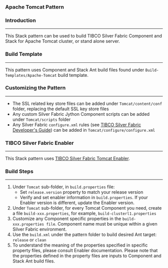 ### Apache Tomcat Pattern

### Introduction
--------------------------------------
This Stack pattern can be used to build TIBCO Silver Fabric Component and Stack for Apache Tomcat cluster, or stand alone server.

### Build Template
--------------------------

This pattern uses Component and Stack Ant build files found under  `Build-Templates/Apache-Tomcat` build template. 

### Customizing the Pattern
--------------------------------------

* The SSL related key store files can be added under `Tomcat/content/conf` folder, replacing the default SSL key store files
* Any custom Silver Fabric Jython Component scripts can be added under `Tomcat/scripts` folder
* Any Silver Fabric `configure.xml` rules (see [TIBCO Silver Fabric Developer's Guide]) can be added in `Tomcat/configure/configure.xml`

### TIBCO Silver Fabric Enabler
------------------------------------------

This Stack pattern uses [TIBCO Silver Fabric Tomcat Enabler].

### Build Steps
--------------------------------------
1. Under `Tomcat` sub-folder, in  `build.properties` file:
	* Set `release.version` property to match your release version
	* Verify and set enabler information in `build.properties`. If your Enabler version is different, update the Enabler version.
2. Under `Tomcat`  sub-folder, for every Tomcat Component you need, create a file `build-xxx.properties`, for example, `build-clusterl1.properties`
3. Customize any Component specific properties in the `build-xxx.properties file`. Component name  must be unique within a given Silver Fabric environment.
4. Use the `build.xml` under the pattern folder to build desired Ant target: `release` or `clean`
5. To understand the meaning of the properties specified in specific property files, please consult Enabler documentation. 
Please note that the properties defined in the  property files are inputs to Component and Stack Ant build files.

[TIBCO Silver Fabric Tomcat Enabler]: <https://docs.tibco.com/pub/silver_fabric_tomcat/5.6.0/TIB_silver_fabric_5.6.0_tomcat_enabler_guide.pdf>
[TIBCO Silver Fabric Developer's Guide]:<https://docs.tibco.com/pub/silver_fabric/5.7.1/doc/pdf/TIB_silver_fabric_5.7.1_developers_guide.pdf>